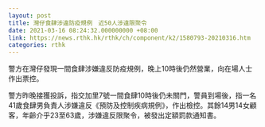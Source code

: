 ```yaml
---
layout: post
title: 灣仔食肆涉違防疫規例　近50人涉違限聚令
date: 2021-03-16 08:24:32.000000000 +08:00
link: https://news.rthk.hk/rthk/ch/component/k2/1580793-20210316.htm
categories: rthk
---
```


警方在灣仔發現一間食肆涉嫌違反防疫規例，晚上10時後仍然營業，向在場人士作出票控。

警方昨晚接獲投訴，指交加里7號一間食肆10時後仍未關門，警員到場後，指一名41歲食肆男負責人涉嫌違反《預防及控制疾病規例》，作出檢控。其餘14男14女顧客，年齡介乎23至63歲，涉嫌違反限聚令，被發出定額罰款通知書。
